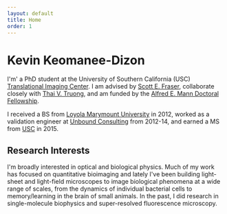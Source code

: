 ```yaml
---
layout: default
title: Home
order: 1
---
```


# Kevin Keomanee-Dizon

I'm' a PhD student at the University of Southern California (USC) [Translational Imaging Center](http://bioimaging.usc.edu). I am advised by [Scott E. Fraser](http://bioimaging.usc.edu/sefraser.html), collaborate closely with [Thai V. Truong](https://www.researchgate.net/profile/Thai_Truong), and am funded by the [Alfred E. Mann Doctoral Fellowship](http://ami.usc.edu/ami-fellowships/).

I received a BS from [Loyola Marymount University](http://lmu.edu/) in 2012, worked as a validation engineer at [Unbound Consulting](http://unbound-consulting.com/) from 2012-14, and earned a MS from [USC](http://usc.edu/) in 2015.

## Research Interests

I'm broadly interested in optical and biological physics. Much of my work has focused on quantitative bioimaging and lately I've been building light-sheet and light-field microscopes to image biological phenomena at a wide range of scales, from the dynamics of individual bacterial cells to memory/learning in the brain of small animals. In the past, I did research in single-molecule biophysics and super-resolved fluorescence microscopy.
